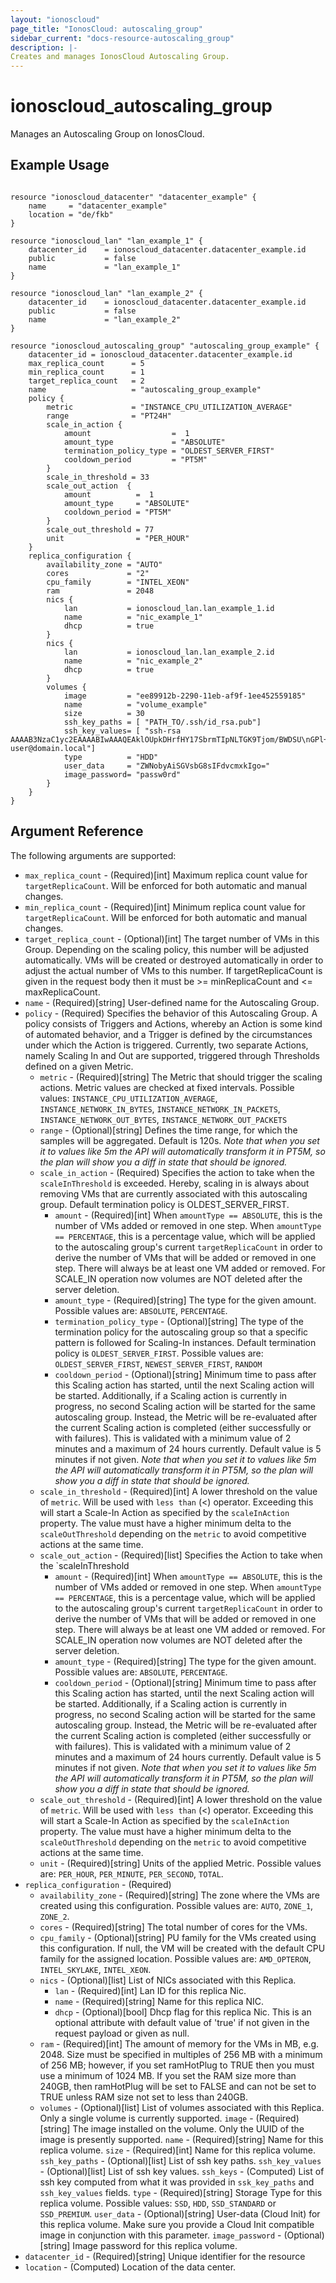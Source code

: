 ```yaml
---
layout: "ionoscloud"
page_title: "IonosCloud: autoscaling_group"
sidebar_current: "docs-resource-autoscaling_group"
description: |-
Creates and manages IonosCloud Autoscaling Group.
---
```


# ionoscloud_autoscaling_group

Manages an Autoscaling Group on IonosCloud.

## Example Usage

```hcl

resource "ionoscloud_datacenter" "datacenter_example" {
    name     = "datacenter_example"
    location = "de/fkb"
}

resource "ionoscloud_lan" "lan_example_1" {
    datacenter_id    = ionoscloud_datacenter.datacenter_example.id
    public           = false
    name             = "lan_example_1"
}

resource "ionoscloud_lan" "lan_example_2" {
    datacenter_id    = ionoscloud_datacenter.datacenter_example.id
    public           = false
    name             = "lan_example_2"
}

resource "ionoscloud_autoscaling_group" "autoscaling_group_example" {
    datacenter_id = ionoscloud_datacenter.datacenter_example.id
    max_replica_count      = 5
    min_replica_count      = 1
    target_replica_count   = 2
    name				   = "autoscaling_group_example"
    policy {
        metric             = "INSTANCE_CPU_UTILIZATION_AVERAGE"
        range              = "PT24H"
        scale_in_action {
            amount        		    =  1
            amount_type    			= "ABSOLUTE"
            termination_policy_type = "OLDEST_SERVER_FIRST"
            cooldown_period			= "PT5M"
        }
        scale_in_threshold = 33
        scale_out_action  {
            amount          =  1
            amount_type     = "ABSOLUTE"
            cooldown_period = "PT5M"
        }
        scale_out_threshold = 77
        unit                = "PER_HOUR"
	}
    replica_configuration {
        availability_zone = "AUTO"
        cores 			  = "2"
        cpu_family 		  = "INTEL_XEON"
        ram				  = 2048
        nics {
            lan  		  = ionoscloud_lan.lan_example_1.id
            name		  = "nic_example_1"
            dhcp 		  = true
        }
        nics {
            lan  		  = ionoscloud_lan.lan_example_2.id
            name		  = "nic_example_2"
            dhcp 		  = true
        }
        volumes	{
            image  		  = "ee89912b-2290-11eb-af9f-1ee452559185"
            name		  = "volume_example"
            size 		  = 30
            ssh_key_paths = [ "PATH_TO/.ssh/id_rsa.pub"]
            ssh_key_values= [ "ssh-rsa AAAAB3NzaC1yc2EAAAABIwAAAQEAklOUpkDHrfHY17SbrmTIpNLTGK9Tjom/BWDSU\nGPl+nafzlHDTYW7hdI4yZ5ew18JH4JW9jbhUFrviQzM7xlELEVf4h9lFX5QVkbPppSwg0cda3\nPbv7kOdJ/MTyBlWXFCR+HAo3FXRitBqxiX1nKhXpHAZsMciLq8V6RjsNAQwdsdMFvSlVK/7XA\nt3FaoJoAsncM1Q9x5+3V0Ww68/eIFmb1zuUFljQJKprrX88XypNDvjYNby6vw/Pb0rwert/En\nmZ+AW4OZPnTPI89ZPmVMLuayrD2cE86Z/il8b+gw3r3+1nKatmIkjn2so1d01QraTlMqVSsbx\nNrRFi9wrf+M7Q== user@domain.local"]
            type		  = "HDD"
            user_data	  = "ZWNobyAiSGVsbG8sIFdvcmxkIgo="
            image_password= "passw0rd"
		}
	}
}
```

## Argument Reference

The following arguments are supported:

- `max_replica_count` - (Required)[int] Maximum replica count value for `targetReplicaCount`. Will be enforced for both automatic and manual changes.
- `min_replica_count` - (Required)[int] Minimum replica count value for `targetReplicaCount`. Will be enforced for both automatic and manual changes.
- `target_replica_count` - (Optional)[int] The target number of VMs in this Group. Depending on the scaling policy, this number will be adjusted automatically. VMs will be created or destroyed automatically in order to adjust the actual number of VMs to this number. If targetReplicaCount is given in the request body then it must be >= minReplicaCount and <= maxReplicaCount.
- `name` - (Required)[string] User-defined name for the Autoscaling Group.
- `policy` - (Required) Specifies the behavior of this Autoscaling Group. A policy consists of Triggers and Actions, whereby an Action is some kind of automated behavior, and a Trigger is defined by the circumstances under which the Action is triggered. Currently, two separate Actions, namely Scaling In and Out are supported, triggered through Thresholds defined on a given Metric.
    - `metric` - (Required)[string] The Metric that should trigger the scaling actions. Metric values are checked at fixed intervals. Possible values: `INSTANCE_CPU_UTILIZATION_AVERAGE`, `INSTANCE_NETWORK_IN_BYTES`, `INSTANCE_NETWORK_IN_PACKETS`, `INSTANCE_NETWORK_OUT_BYTES`, `INSTANCE_NETWORK_OUT_PACKETS`
    - `range` - (Optional)[string] Defines the time range, for which the samples will be aggregated. Default is 120s. *Note that when you set it to values like 5m the API will automatically transform it in PT5M, so the plan will show you a diff in state that should be ignored.*
    - `scale_in_action` - (Required) Specifies the action to take when the `scaleInThreshold` is exceeded. Hereby, scaling in is always about removing VMs that are currently associated with this autoscaling group. Default termination policy is OLDEST_SERVER_FIRST.
        - `amount` - (Required)[int] When `amountType == ABSOLUTE`, this is the number of VMs added or removed in one step. When `amountType == PERCENTAGE`, this is a percentage value, which will be applied to the autoscaling group's current `targetReplicaCount` in order to derive the number of VMs that will be added or removed in one step. There will always be at least one VM added or removed. For SCALE_IN operation now volumes are NOT deleted after the server deletion.
        - `amount_type` - (Required)[string] The type for the given amount. Possible values are: `ABSOLUTE`, `PERCENTAGE`.
        - `termination_policy_type` - (Optional)[string] The type of the termination policy for the autoscaling group so that a specific pattern is followed for Scaling-In instances. Default termination policy is `OLDEST_SERVER_FIRST`. Possible values are: `OLDEST_SERVER_FIRST`, `NEWEST_SERVER_FIRST`, `RANDOM`
        - `cooldown_period` - (Optional)[string] Minimum time to pass after this Scaling action has started, until the next Scaling action will be started. Additionally, if a Scaling action is currently in progress, no second Scaling action will be started for the same autoscaling group. Instead, the Metric will be re-evaluated after the current Scaling action is completed (either successfully or with failures). This is validated with a minimum value of 2 minutes and a maximum of 24 hours currently. Default value is 5 minutes if not given. *Note that when you set it to values like 5m the API will automatically transform it in PT5M, so the plan will show you a diff in state that should be ignored.*
    - `scale_in_threshold` - (Required)[int] A lower threshold on the value of `metric`. Will be used with `less than` (<) operator. Exceeding this will start a Scale-In Action as specified by the `scaleInAction` property. The value must have a higher minimum delta to the `scaleOutThreshold` depending on the `metric` to avoid competitive actions at the same time.
    - `scale_out_action` - (Required)[list] Specifies the Action to take when the `scaleInThreshold
        - `amount` - (Required)[int] When `amountType == ABSOLUTE`, this is the number of VMs added or removed in one step. When `amountType == PERCENTAGE`, this is a percentage value, which will be applied to the autoscaling group's current `targetReplicaCount` in order to derive the number of VMs that will be added or removed in one step. There will always be at least one VM added or removed. For SCALE_IN operation now volumes are NOT deleted after the server deletion.
        - `amount_type` - (Required)[string] The type for the given amount. Possible values are: `ABSOLUTE`, `PERCENTAGE`.
        - `cooldown_period` - (Optional)[string] Minimum time to pass after this Scaling action has started, until the next Scaling action will be started. Additionally, if a Scaling action is currently in progress, no second Scaling action will be started for the same autoscaling group. Instead, the Metric will be re-evaluated after the current Scaling action is completed (either successfully or with failures). This is validated with a minimum value of 2 minutes and a maximum of 24 hours currently. Default value is 5 minutes if not given. *Note that when you set it to values like 5m the API will automatically transform it in PT5M, so the plan will show you a diff in state that should be ignored.*
    - `scale_out_threshold` - (Required)[int] A lower threshold on the value of `metric`. Will be used with `less than` (<) operator. Exceeding this will start a Scale-In Action as specified by the `scaleInAction` property. The value must have a higher minimum delta to the `scaleOutThreshold` depending on the `metric` to avoid competitive actions at the same time.
    - `unit` - (Required)[string] Units of the applied Metric. Possible values are: `PER_HOUR`, `PER_MINUTE`, `PER_SECOND`, `TOTAL`.
- `replica_configuration` - (Required)
    - `availability_zone` - (Required)[string] The zone where the VMs are created using this configuration. Possible values are: `AUTO`, `ZONE_1`, `ZONE_2`.
    - `cores` - (Required)[string] The total number of cores for the VMs.
    - `cpu_family` - (Optional)[string] PU family for the VMs created using this configuration. If null, the VM will be created with the default CPU family for the assigned location. Possible values are: `AMD_OPTERON`, `INTEL_SKYLAKE`, `INTEL_XEON`.
    - `nics` - (Optional)[list] List of NICs associated with this Replica.
        - `lan` - (Required)[int] Lan ID for this replica Nic.
        - `name` - (Required)[string] Name for this replica NIC.
        - `dhcp` - (Optional)[bool] Dhcp flag for this replica Nic. This is an optional attribute with default value of 'true' if not given in the request payload or given as null.
    - `ram` - (Required)[int] The amount of memory for the VMs in MB, e.g. 2048. Size must be specified in multiples of 256 MB with a minimum of 256 MB; however, if you set ramHotPlug to TRUE then you must use a minimum of 1024 MB. If you set the RAM size more than 240GB, then ramHotPlug will be set to FALSE and can not be set to TRUE unless RAM size not set to less than 240GB.
    - `volumes` - (Optional)[list] List of volumes associated with this Replica. Only a single volume is currently supported.
        `image` - (Required)[string] The image installed on the volume. Only the UUID of the image is presently supported.
        `name` - (Required)[string] Name for this replica volume.
        `size` - (Required)[int] Name for this replica volume.
        `ssh_key_paths` - (Optional)[list] List of ssh key paths.
        `ssh_key_values` - (Optional)[list] List of ssh key values.
        `ssh_keys` - (Computed) List of ssh key computed from what it was provided in `ssk_key_paths` and `ssh_key_values` fields.
        `type` - (Required)[string] Storage Type for this replica volume. Possible values: `SSD`, `HDD`, `SSD_STANDARD` or `SSD_PREMIUM`.
        `user_data` - (Optional)[string] User-data (Cloud Init) for this replica volume. Make sure you provide a Cloud Init compatible image in conjunction with this parameter.
        `image_password` - (Optional)[string] Image password for this replica volume.
- `datacenter_id` - (Required)[string] Unique identifier for the resource
- `location` - (Computed) Location of the data center.
